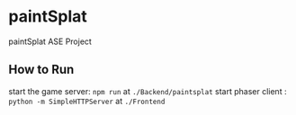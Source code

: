 # paintSplat
paintSplat ASE Project

## How to Run

start the game server: `npm run` at `./Backend/paintsplat`
start phaser client  : `python -m SimpleHTTPServer` at `./Frontend`
